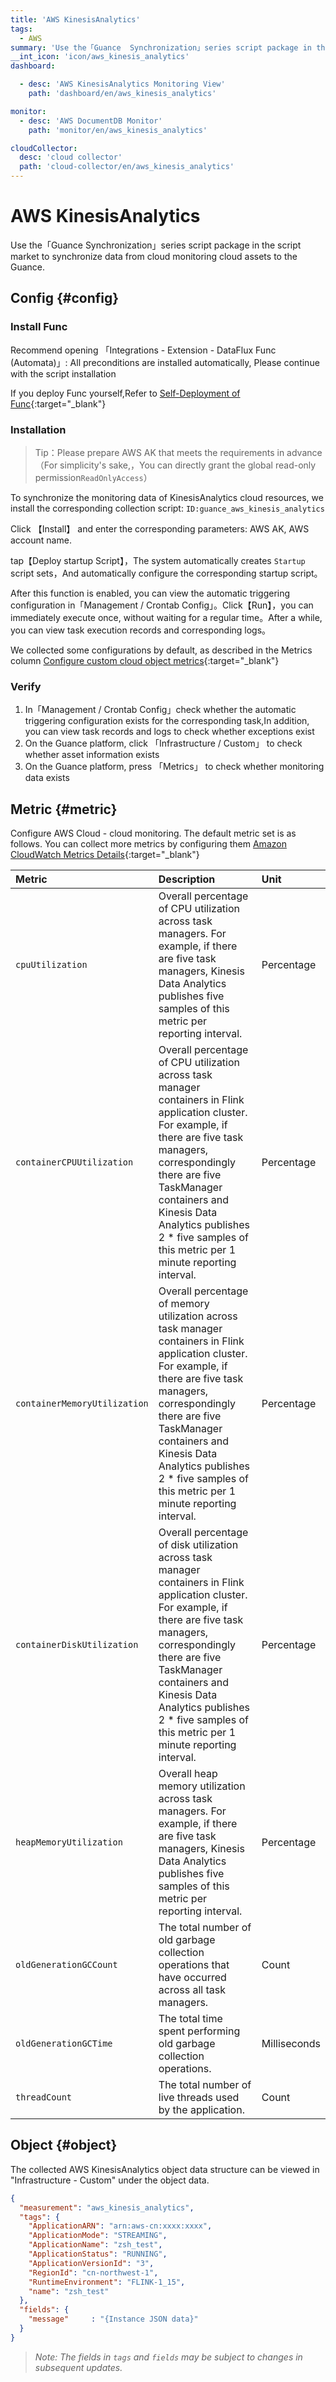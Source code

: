 ```yaml
---
title: 'AWS KinesisAnalytics'
tags: 
  - AWS
summary: 'Use the「Guance  Synchronization」series script package in the script market to synchronize data from cloud monitoring cloud assets to the Guance'
__int_icon: 'icon/aws_kinesis_analytics'
dashboard:

  - desc: 'AWS KinesisAnalytics Monitoring View'
    path: 'dashboard/en/aws_kinesis_analytics'

monitor:
  - desc: 'AWS DocumentDB Monitor'
    path: 'monitor/en/aws_kinesis_analytics'

cloudCollector:
  desc: 'cloud collector'
  path: 'cloud-collector/en/aws_kinesis_analytics'
---
```


<!-- markdownlint-disable MD025 -->
# AWS KinesisAnalytics
<!-- markdownlint-enable -->

 Use the「Guance  Synchronization」series script package in the script market to synchronize data from cloud monitoring cloud assets to the Guance.


## Config {#config}

### Install Func

Recommend opening 「Integrations - Extension - DataFlux Func (Automata)」: All preconditions are installed automatically, Please continue with the script installation

If you deploy Func yourself,Refer to [Self-Deployment of Func](https://func.guance.com/doc/script-market-guance-integration/){:target="_blank"}


### Installation

> Tip：Please prepare AWS AK that meets the requirements in advance（For simplicity's sake,，You can directly grant the global read-only permission`ReadOnlyAccess`）

To synchronize the monitoring data of KinesisAnalytics cloud resources, we install the corresponding collection script: `ID:guance_aws_kinesis_analytics`

Click 【Install】 and enter the corresponding parameters: AWS AK, AWS account name.

tap【Deploy startup Script】，The system automatically creates `Startup` script sets，And automatically configure the corresponding startup script。

After this function is enabled, you can view the automatic triggering configuration in「Management / Crontab Config」。Click【Run】，you can immediately execute once, without waiting for a regular time。After a while, you can view task execution records and corresponding logs。

We collected some configurations by default, as described in the Metrics column [Configure custom cloud object metrics](https://func.guance.com/doc/script-market-guance-aws-cloudwatch/){:target="_blank"}


### Verify

1. In「Management / Crontab Config」check whether the automatic triggering configuration exists for the corresponding task,In addition, you can view task records and logs to check whether exceptions exist
2. On the Guance platform, click 「Infrastructure / Custom」 to check whether asset information exists
3. On the Guance platform, press 「Metrics」 to check whether monitoring data exists

## Metric {#metric}

Configure AWS Cloud - cloud monitoring. The default metric set is as follows. You can collect more metrics by configuring them [Amazon CloudWatch Metrics Details](https://docs.aws.amazon.com/kinesisanalytics/latest/java/metrics-dimensions.html){:target="_blank"}


| Metric                    | Description                                                   |  Unit       |
| :---------------------- | :---------------------------------------------------- | :----------|
| `cpuUtilization` | Overall percentage of CPU utilization across task managers. For example, if there are five task managers, Kinesis Data Analytics publishes five samples of this metric per reporting interval. | Percentage  |
| `containerCPUUtilization` | Overall percentage of CPU utilization across task manager containers in Flink application cluster. For example, if there are five task managers, correspondingly there are five TaskManager containers and Kinesis Data Analytics publishes 2 * five samples of this metric per 1 minute reporting interval. |Percentage|
| `containerMemoryUtilization` | Overall percentage of memory utilization across task manager containers in Flink application cluster. For example, if there are five task managers, correspondingly there are five TaskManager containers and Kinesis Data Analytics publishes 2 * five samples of this metric per 1 minute reporting interval. |Percentage|
| `containerDiskUtilization` | Overall percentage of disk utilization across task manager containers in Flink application cluster. For example, if there are five task managers, correspondingly there are five TaskManager containers and Kinesis Data Analytics publishes 2 * five samples of this metric per 1 minute reporting interval. |Percentage|
| `heapMemoryUtilization` | Overall heap memory utilization across task managers. For example, if there are five task managers, Kinesis Data Analytics publishes five samples of this metric per reporting interval.   |Percentage|
| `oldGenerationGCCount` | The total number of old garbage collection operations that have occurred across all task managers. |Count |
| `oldGenerationGCTime` | The total time spent performing old garbage collection operations. |Milliseconds|
| `threadCount` | The total number of live threads used by the application. |Count|


## Object {#object}

The collected AWS KinesisAnalytics object data structure can be viewed in "Infrastructure - Custom" under the object data.

```json
{
  "measurement": "aws_kinesis_analytics",
  "tags": {
    "ApplicationARN": "arn:aws-cn:xxxx:xxxx",
    "ApplicationMode": "STREAMING",
    "ApplicationName": "zsh_test",
    "ApplicationStatus": "RUNNING",
    "ApplicationVersionId": "3",
    "RegionId": "cn-northwest-1",
    "RuntimeEnvironment": "FLINK-1_15",
    "name": "zsh_test"
  },
  "fields": {
    "message"     : "{Instance JSON data}"
  }
}

```

> *Note: The fields in `tags` and `fields` may be subject to changes in subsequent updates.*
